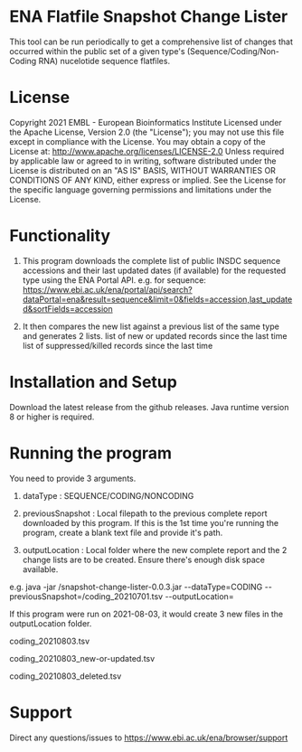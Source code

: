 # ENA Flatfile Snapshot Change Lister

This tool can be run periodically to get a comprehensive list of changes that occurred
within the public set of a given type's (Sequence/Coding/Non-Coding RNA) nucelotide sequence flatfiles.

# License

Copyright 2021 EMBL - European Bioinformatics Institute Licensed under the Apache License, Version 2.0 (the "License");
you may not use this file except in compliance with the License.
You may obtain a copy of the License at: http://www.apache.org/licenses/LICENSE-2.0
Unless required by applicable law or agreed to in writing, software distributed under the License is distributed on an "AS IS" BASIS, WITHOUT WARRANTIES OR CONDITIONS OF ANY KIND, either express or implied. See the License for the specific language governing permissions and limitations under the License.

# Functionality

1. This program downloads the complete list of public INSDC sequence accessions and their last updated dates (if available) for the requested type using the ENA Portal API.
e.g. for sequence:
https://www.ebi.ac.uk/ena/portal/api/search?dataPortal=ena&result=sequence&limit=0&fields=accession,last_updated&sortFields=accession

2. It then compares the new list against a previous list of the same type and generates 2 lists.
    list of new or updated records since the last time
    list of suppressed/killed records since the last time

# Installation and Setup

Download the latest release from the github releases.
Java runtime version 8 or higher is required.

# Running the program

You need to provide 3 arguments.

1. dataType : SEQUENCE/CODING/NONCODING
   
2. previousSnapshot : Local filepath to the previous complete report downloaded by this program. If this is the 1st time
   you're running the program, create a blank text file and provide it's path.
   
3. outputLocation : Local folder where the new complete report and the 2 change lists are to be created. Ensure there's
    enough disk space available.

e.g. 
java -jar <path>/snapshot-change-lister-0.0.3.jar --dataType=CODING --previousSnapshot=<path>/coding_20210701.tsv --outputLocation=<path>

If this program were run on 2021-08-03, it would create 3 new files in the outputLocation folder.

coding_20210803.tsv

coding_20210803_new-or-updated.tsv

coding_20210803_deleted.tsv

# Support

Direct any questions/issues to https://www.ebi.ac.uk/ena/browser/support
